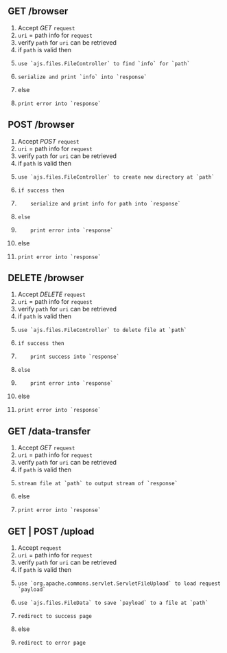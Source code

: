 ## GET /browser
01. Accept *GET* `request`
02. `uri` = path info for `request`
03. verify `path` for `uri` can be retrieved
04. if `path` is valid then
05.		use `ajs.files.FileController` to find `info` for `path`
06.		serialize and print `info` into `response`
07. else
08.		print error into `response`

## POST /browser
01. Accept *POST* `request`
02. `uri` = path info for `request`
03. verify `path` for `uri` can be retrieved
04. if `path` is valid then
05.		use `ajs.files.FileController` to create new directory at `path`
06.		if success then
07.			serialize and print info for path into `response`
08.		else
09.			print error into `response`
10. else
11. 	print error into `response`

## DELETE /browser
01. Accept *DELETE* `request`
02. `uri` = path info for `request`
03. verify `path` for `uri` can be retrieved
04. if `path` is valid then
05.		use `ajs.files.FileController` to delete file at `path`
06.		if success then
07.			print success into `response`
08.		else
09.			print error into `response`
10. else
11. 	print error into `response`

## GET /data-transfer
01. Accept *GET* `request`
02. `uri` = path info for `request`
03. verify `path` for `uri` can be retrieved
04. if `path` is valid then
05.		stream file at `path` to output stream of `response`
06. else
07.		print error into `response`

## GET | POST /upload
01. Accept `request`
02. `uri` = path info for `request`
03. verify `path` for `uri` can be retrieved
04. if `path` is valid then
05.		use `org.apache.commons.servlet.ServletFileUpload` to load request `payload`
06. 	use `ajs.files.FileData` to save `payload` to a file at `path`
07.		redirect to success page
08. else
09.		redirect to error page
